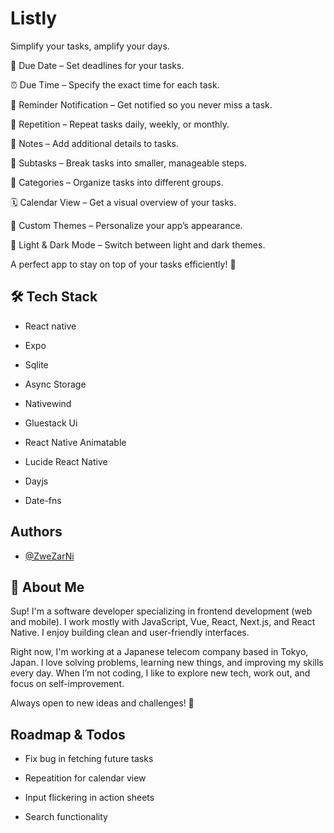 
# Listly

Simplify your tasks, amplify your days.

📅 Due Date – Set deadlines for your tasks.

⏰ Due Time – Specify the exact time for each task.

🔔 Reminder Notification – Get notified so you never miss a task.

🔁 Repetition – Repeat tasks daily, weekly, or monthly.

📝 Notes – Add additional details to tasks.

📌 Subtasks – Break tasks into smaller, manageable steps.

📂 Categories – Organize tasks into different groups.

🗓️ Calendar View – Get a visual overview of your tasks.

🎨 Custom Themes – Personalize your app’s appearance.

🌙 Light & Dark Mode – Switch between light and dark themes.

A perfect app to stay on top of your tasks efficiently! 🚀
## 🛠 Tech Stack
- React native

- Expo

- Sqlite

- Async Storage

- Nativewind

- Gluestack Ui

- React Native Animatable

- Lucide React Native

- Dayjs

- Date-fns


## Authors

- [@ZweZarNi](https://github.com/Vadsha)


## 🚀 About Me
Sup! I'm a software developer specializing in frontend development (web and mobile). I work mostly with JavaScript, Vue, React, Next.js, and React Native. I enjoy building clean and user-friendly interfaces.

Right now, I'm working at a Japanese telecom company based in Tokyo, Japan. I love solving problems, learning new things, and improving my skills every day. When I’m not coding, I like to explore new tech, work out, and focus on self-improvement.

Always open to new ideas and challenges! 🚀

## Roadmap & Todos

- Fix bug in fetching future tasks

- Repeatition for calendar view

- Input flickering in action sheets

- Search functionality

